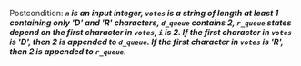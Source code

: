 Postcondition: ***`n` is an input integer, `votes` is a string of length at least 1 containing only 'D' and 'R' characters, `d_queue` contains 2, `r_queue` states depend on the first character in `votes`, `i` is 2. If the first character in `votes` is 'D', then 2 is appended to `d_queue`. If the first character in `votes` is 'R', then 2 is appended to `r_queue`.***
